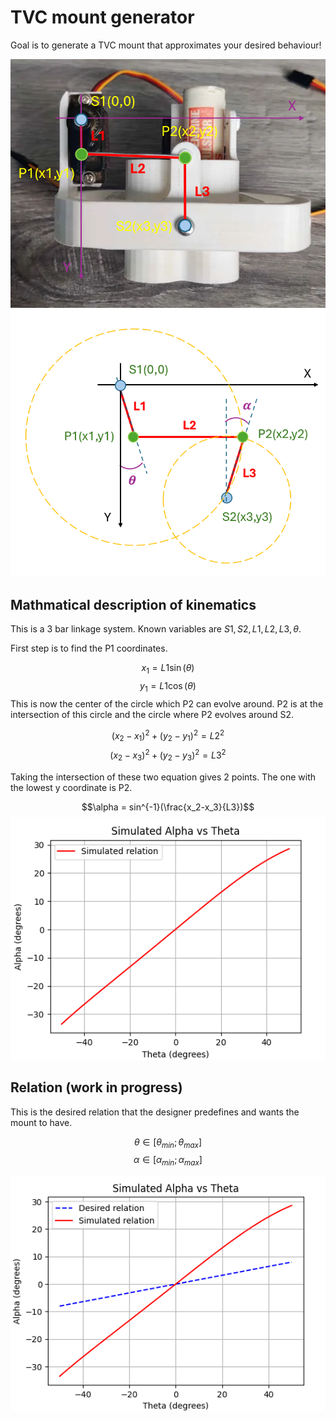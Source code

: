 # TVC mount generator

Goal is to generate a TVC mount that approximates your desired behaviour!

![alt text](media/mount.png)
![alt text](media/kinematics.PNG) 


## Mathmatical description of kinematics
This is a 3 bar linkage system. Known variables are $S1,S2,L1,L2,L3,\theta$.

First step is to find the P1 coordinates.

$$x_1 = L1 \sin(\theta)$$
$$y_1 = L1 \cos(\theta)$$
This is now the center of the circle which P2 can evolve around.
P2 is at the intersection of this circle and the circle where P2 evolves around S2.

$$(x_2-x_1)^2+(y_2-y_1)^2=L2^2$$
$$(x_2-x_3)^2+(y_2-y_3)^2=L3^2$$

Taking the intersection of these two equation gives 2 points. The one with the lowest y coordinate is P2.

$$\alpha = sin^{-1}(\frac{x_2-x_3}{L3})$$
![alt text](media/simulation.PNG)
## Relation (work in progress)
This is the desired relation that the designer predefines and wants the mount to have.

$$\theta\in[\theta_{min};\theta_{max}]$$
$$\alpha\in[\alpha_{min};\alpha_{max}]$$

![alt text](media/relation_example.png)